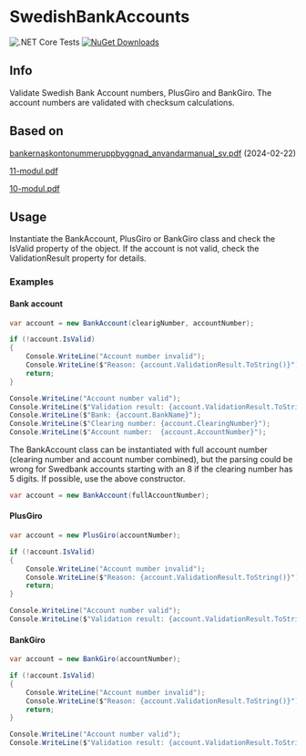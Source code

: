 # SwedishBankAccounts
![.NET Core Tests](https://github.com/kajetan-kazimierczak/SwedishBankAccounts/workflows/.NET%20Core%20Tests/badge.svg)
[![NuGet Downloads](https://img.shields.io/nuget/dt/KajetanKazimierczak.SwedishBankAccounts)](https://www.nuget.org/packages/KajetanKazimierczak.SwedishBankAccounts/)

## Info 

Validate Swedish Bank Account numbers, PlusGiro and BankGiro. The account numbers are validated with checksum calculations.

## Based on 
  [bankernaskontonummeruppbyggnad_anvandarmanual_sv.pdf](https://www.bankgirot.se/globalassets/dokument/anvandarmanualer/bankernaskontonummeruppbyggnad_anvandarmanual_sv.pdf) (2024-02-22)
  
  [11-modul.pdf](https://www.bankgirot.se/globalassets/dokument/anvandarmanualer/11-modul.pdf)
  
  [10-modul.pdf](https://www.bankgirot.se/globalassets/dokument/anvandarmanualer/10-modul.pdf)

## Usage
Instantiate the BankAccount, PlusGiro or BankGiro class and check the IsValid property of the object. If the account is not valid, check the ValidationResult property for details.

### Examples

#### Bank account

```csharp
var account = new BankAccount(clearigNumber, accountNumber);

if (!account.IsValid)
{
    Console.WriteLine("Account number invalid");
    Console.WriteLine($"Reason: {account.ValidationResult.ToString()}");
    return;
}

Console.WriteLine("Account number valid");
Console.WriteLine($"Validation result: {account.ValidationResult.ToString()}");
Console.WriteLine($"Bank: {account.BankName}");
Console.WriteLine($"Clearing number: {account.ClearingNumber}");
Console.WriteLine($"Account number:  {account.AccountNumber}");
```

The BankAccount class can be instantiated with full account number (clearing number and account number combined), but the parsing could be wrong for Swedbank accounts starting with an 8 if the clearing number has 5 digits. If possible, use the above constructor.

```csharp
var account = new BankAccount(fullAccountNumber);
```

#### PlusGiro

```csharp
var account = new PlusGiro(accountNumber);

if (!account.IsValid)
{
    Console.WriteLine("Account number invalid");
    Console.WriteLine($"Reason: {account.ValidationResult.ToString()}");
    return;
}

Console.WriteLine("Account number valid");
Console.WriteLine($"Validation result: {account.ValidationResult.ToString()}");
```

#### BankGiro

```csharp
var account = new BankGiro(accountNumber);

if (!account.IsValid)
{
    Console.WriteLine("Account number invalid");
    Console.WriteLine($"Reason: {account.ValidationResult.ToString()}");
    return;
}

Console.WriteLine("Account number valid");
Console.WriteLine($"Validation result: {account.ValidationResult.ToString()}");
```
